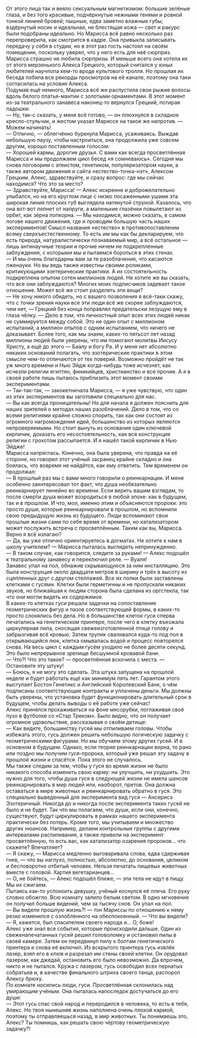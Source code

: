 От этого лица так и веяло сексуальным магнетизмом: большие зелёные глаза, и без того красивые, подчёркнутые нежными тенями и ровной тонкой линией бровей; пышные, едва заметно влажные губы; вздёрнутый носик и идеальная, не блестящая кожа — свет и ракурс были подобраны идеально. Но Марисса всё равно несколько раз перепроверила, как смотрится в кадре. Она привыкла записывать передачу у себя в студии, но в этот раз гость настоял на своём помещении, поскольку уверял, что у него есть для неё сюрприз.  
Марисса страшно не любила сюрпризы. И меньше всего она хотела их от этого мерзенького Алекса Грецкого, который считался у юных любителей научпопа кем-то вроде культового тролля. Но прошлая их беседа побила все рекорды просмотров на её канале, поэтому она таки согласилась на условия Алекса.  
Подумав ещё немного, Марисса всё же распустила свои рыжие волосы вдоль белого платья-мантии с золотыми орнаментами. В этот момент из-за театрального занавеса наконец-то вернулся Грецкий, потирая ладошки:  
— Ну, так-с сказать, у меня всё готово, — он плюхнулся в складное кресло-стульчик, и жестом указал Мариссе на такое же напротив. — Можем начинать!  
— Отлично, — облегчённо буркнула Марисса, усаживаясь. Выждав небольшую паузу, чтобы настроиться, она продолжила уже совсем другим, хорошо поставленным голосом:  
— Хорошей кармы, дорогие друзья. С вами как всегда просветлённая Марисса и мы продолжаем цикл бесед «я сомневаюсь». Сегодня мы снова поговорим с атеистом, генетиком, популяризатором науки, а также автором движения и сайта «естество-точка-нэт», Алексом Грецким. Алекс, здравствуйте, и сразу вопрос: где мы сейчас находимся? Что это за место?  
— Здравствуйте, Марисса! — Алекс искренне и доброжелательно улыбался, но на его круглом лице с низко посаженными ушами эта широкая линия плоских губ выглядела натянутой струной. Казалось, что она вот-вот лопнет от напруги, а маленькие глазёнки повылетают из орбит, как зёрна попкорна. — Мы находимся, можно сказать, в самом логове нашего движения, где и проводим большую часть наших экспериментов! Смысл названия «естество» в противопоставлении всему сверхъестественному. То есть им мы как бы декларируем, что есть природа, натуралистически познаваемый мир, а всё остальное — лишь антинаучные теории и прочие ничем не подкрепленные заблуждения, с которыми мы и пытаемся бороться в этих стенах.  
— И мы очень благодарны вам за те разоблачения, что касаются лженауки. Но вы ведь также известны своими роликами, критикующими эзетерические практики. А их состоятельность подкреплена опытом сотен миллионов людей. Не хотите же вы сказать, что все они заблуждаются? Многих моих подписчиков задевает такое отношение. Может всё же стоит разделять эти вещи?  
— Не хочу никого обидеть, но с вашего позволения я всё-таки скажу, что с точки зрения науки все эти люди всё же скорее заблуждаются, чем нет, — Грецкий без конца поправлял предательски лезущую ему в глаза чёлку. — Дело в том, что личностный опыт всех этих людей никак не суммируется между собой. Это не один опыт с миллионом испытаний, а миллион опытов с одним испытанием, что ничего не доказывает. Более того, как мы знаем, каких-то пятьсот лет назад миллионы людей были уверены, что им помогают молитвы Иисусу Христу, а ещё до этого — Баалу и богу Ра. И у меня нет абсолютно никаких оснований полагать, что эзотерические практики в этом смысле чем-то отличаются от тех поверий. Возможно пройдёт не так уж много времени и Нью Эйдж когда-нибудь тоже исчезнет, как исчезли религии египтян, финикийцев, христианство и все прочие. А я в своей работе лишь пытаюсь приблизить этот момент своими экспериментами.  
— Так-так-так, — закокетничала Марисса, — я уже чувствую, что один из этих экспериментов вы заготовили специально для нас.  
— Вы как всегда проницательны! Но для начала я должен пояснить для наших зрителей о методах наших разоблачений. Дело в том, что со всеми религиями крайне сложно спорить, так как они состоят из огромного нагромождения идей, большинство из которых являются непроверяемыми. Но стоит вынуть из основания один ключевой кирпичик, доказать его несостоятельность, как вся конструкция религии с грохотом рассыпается. И я нашёл такой кирпичик в Нью Эйдже!  
Марисса напряглась. Конечно, она была уверена, что правда на её стороне, но говорил этот учёный засранец крайне складно и она боялась, что вовремя не найдётся, как ему ответить. Тем временем он продолжал:  
— В прошлый раз мы с вами много говорили о реинкарнации. И меня особенно заинтересовал тот факт, что душа необязательно реинкарнирует линейно во времени. Если верить вашим взглядам, то после смерти душа может возродиться в любой эпохе: как в будущем, так и в прошлом. И что, мол, именно этим и объясняются пророки: это просто души, которые реинкарнировали в прошлом, но вспомнили свою предыдущую жизнь из будущего. Люди вспоминают свои прошлые жизни сами по себе время от времени, но катализатором может послужить встреча с просветлённым. Таким как вы, Марисса. Верно я всё излагаю?  
— Да, вы уже отлично ориентируетесь в догматах. Не хотите к нам в школу учителем? — Марисса пыталась выглядеть непринужденно.  
— В таком случае, как говорится, следите за руками! — Алекс подошёл к театральному занавесу и переключил реле. — Вуаля!  
Занавес упал на пол, обнажив скрывающуюся за ним инсталляцию. Это была конструкция около двадцати метров в ширину и трёх в высоту из сцепленных друг с другом стеллажей. Все их полки были заставлены клетками с гусями. Клетки были герметичны и не пропускали никаких звуков, но ближайшая к людям сторона была сделана из оргстекла, так что они могли видеть их содержимое.  
В каких-то клетках гуси решали задачки на сопоставление геометрических фигур и пазов соответствующей формы, в каких-то просто слонялись без дела. Но в большинстве клеток гуси сперва печатались на генетическом принтере, после чего в клетку въезжала циркулярная пила, сносящая свежеизготовленной птице голову и забрызгивая всё кровью. Затем трупик сваливался куда-то под пол в открывающийся люк, клетка омывалась водой и процесс повторялся снова. На весь цикл с каждым гусём уходило не более десяти секунд. Это было непрерывное зрелище бесшумной кровавой бани.  
— Что?! Что это такое? — просветлённая вскочила с места. — Остановите эту штуку!  
— Боюсь, я не могу это сделать. Эта штука запущена на прошлой неделе и будет работать ещё как минимум пять лет. Гарантом этого выступает Бостон Генетикс и Английский Королевский Банк, о чём подписаны соответствующие контракты и уплачены деньги. Мы должны быть уверены, что установка будет функционировать длительный срок в будущем, чтобы делать выводы о её работе уже сейчас!  
Алекс принялся прохаживаться на фоне мясорубки, поглаживая своё пузо в футболке со «Стар Треком». Было видно, что он получает огромное удовольствие, рассказывая о своём детище:  
— Как видите, большинству гусей мы отпиливаем головы. Чтобы избежать этого, гусь должен решить небольшую логическую задачку с геометрическими фигурами. Но мы обучаем этому других гусей. И в основном в будущем. Однако, если теория реинкарнации верна, то рано или поздно мы получим гуся-пророка, который уже решал эту задачу в прошлой жизни и спасётся. Пока этого не случалось.  
Мы также следим за тем, чтобы у гуся во время жизни не было никакого способа изменить свою карму: ни улучшить, ни ухудшить. Это нужно для того, чтобы душа гуся в следующей жизни не имела шансов реинкарнировать в мир людей или, наоборот, претов. Она должна оставаться в мире животных и реинкарнировать обратно в гуся. Это специально выведенный для эксперимента вид гуся — Ансерисэ Эзотеричный. Никогда до и никогда после эксперимента таких гусей не было и не будет. Так что мы полагаем, что души, если они, конечно, существуют, будут циркулировать в рамках нашего эксперимента практически без потерь. Кроме того, мы учитываем и множество других нюансов. Например, делаем контрольные группы с другими интервалами распиливания, а также привели на эксперимент просветлённую, то есть вас, как катализатор озарения пророков… что скажете? Впечатляет?  
— Я скажу, — Марисса медленно выговаривала слова, едва сдерживая гнев, — что вы наглухо, полностью, абсолютно, до основания, целиком и бесповоротно отбитый человек. Нельзя печатать пищевых животных вместе с головой. Хартия вегетарианцев…  
— О, не бойтесь, — Алекс подошёл ближе, — эти тела не идут в пищу. Мы их сжигаем.  
Пытаясь как-то успокоить девушку, учёный коснулся её плеча. Его руку словно обожгло. Всю комнату залило белым светом. В одно мгновение он получил больше видений, чем за тысячу снов. Он упал на пол.  
— Вы видели прошлую жизнь?! — тон Мариссы по отношению к нему резко изменился с озлобленного на обеспокоенный. — Что вы видели?  
— Я, кажется, был спасителем своего народа и… О, боже!  
Алекс уже знал все события, которые происходили дальше. Один из свеженапечатанных гусей решил головоломку и остановил пилы в своей камере. Затем он передвинул пилу к болтам генетического принтера и снова её включил. Из вскрытого принтера гусь извлёк лазер, взял его в клюв и разрезал им стены своей клетки. Он орудовал лазером, как джедай, остановить его было невозможно. Да впрочем, никто и не пытался. Кружа с лазером, гусь освободил всех пернатых собратьев и, в качестве финального штриха своего танца, распорол Алексу брюху.  
По комнате носились люди, гуси. Просветлённая склонилась над умирающим учёным. Она пыталась напоследок достучаться до его души:  
— Этот гусь спас свой народ и переродился в человека, то есть в тебя, Алекс. Но твоя нынешняя жизнь наполнена очень плохой кармой, поэтому ты отправляешься назад, в мир животных. Ты понимаешь это, Алекс? Ты помнишь, как решать свою чёртову геометрическую задачку?!
